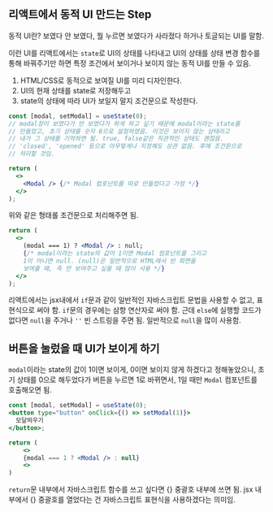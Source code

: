 ## 리액트에서 동적 UI 만드는 Step

동적 UI란? 보였다 안 보였다, 뭘 누르면 보였다가 사라졌다 하거나 토글되는 UI를 말함.

이런 UI를 리액트에서는 `state`로 UI의 상태를 나타내고 UI의 상태를 상태 변경 함수를 통해 바꿔주기만 하면 특정 조건에서 보이거나 보이지 않는 동적 UI를 만들 수 있음.

1. HTML/CSS로 동적으로 보여질 UI를 미리 디자인한다.
2. UI의 현재 상태를 state로 저장해두고
3. state의 상태에 따라 UI가 보일지 말지 조건문으로 작성한다.

```jsx
const [modal, setModal] = useState(0);
// modal창이 보였다가 안 보였다가 하게 하고 싶기 때문에 modal이라는 state를
// 만들었고, 초기 상태를 숫자 0으로 설정하였음. 이것은 보이지 않는 상태라고
// 내가 그 상태를 기억하면 됨. true, false같은 직관적인 상태도 괜찮음.
// 'closed', 'opened' 등으로 아무렇게나 지정해도 상관 없음. 후에 조건문으로
// 처리할 것임.

return (
  <>
    <Modal /> {/* Modal 컴포넌트를 따로 만들었다고 가정 */}
  </>
);
```

위와 같은 형태롤 조건문으로 처리해주면 됨.

```jsx
return (
  <>
    (modal === 1) ? <Modal /> : null;
    {/* modal이라는 state의 값이 1이면 Modal 컴포넌트를 그리고
    1이 아니면 null. (null)은 일반적으로 HTML에서 빈 화면을
    보여줄 때, 즉 안 보여주고 싶을 때 많이 사용 */}
  </>
);
```

리액트에서는 jsx내에서 `if`문과 같이 일반적인 자바스크립트 문법을 사용할 수 없고, 표현식으로 써야 함. `if`문의 경우에는 삼항 연산자로 써야 함. 근데 `else`에 실행할 코드가 없다면 `null`을 주거나 `''` 빈 스트링을 주면 됨. 일반적으로 `null`을 많이 사용함.

## 버튼을 눌렀을 때 UI가 보이게 하기

`modal`이라는 state의 값이 1이면 보이게, 0이면 보이지 않게 하겠다고 정해놓았으니, 초기 상태를 0으로 해두었다가 버튼을 누르면 1로 바뀌면서, 1일 때만 `Modal` 컴포넌트를 호출해오면 됨.

```jsx
const [modal, setModal] = useState(0);
<button type="button" onClick={() => setModal(1)}>
  모달띄우기
</button>;

return (
    <>
    {modal === 1 ? <Modal /> : null}
    <>
)
```

`return`문 내부에서 자바스크립트 함수를 쓰고 싶다면 {} 중괄호 내부에 쓰면 됨. jsx 내부에서 {} 중괄호를 열었다는 건 자바스크립트 표현식을 사용하겠다는 의미임.
